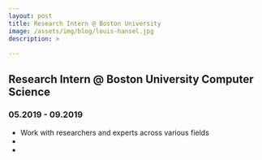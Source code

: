 ```yaml
---
layout: post
title: Research Intern @ Boston University
image: /assets/img/blog/louis-hansel.jpg
description: >
  
---
```



## Research Intern @ Boston University Computer Science

### 05.2019 - 09.2019

* Work with researchers and experts across various fields 
* 
* 




